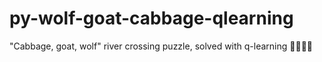 # py-wolf-goat-cabbage-qlearning
"Cabbage, goat, wolf" river crossing puzzle, solved with q-learning 🐺🥦🐐⛵

